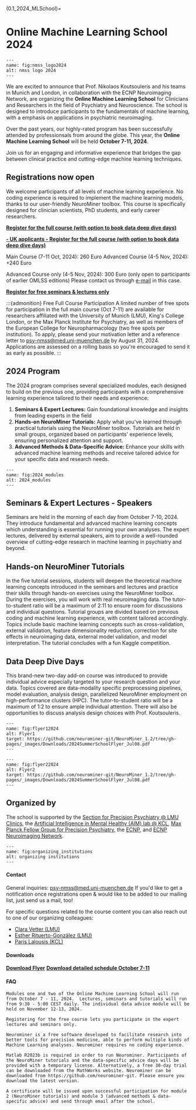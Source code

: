 (0.1_2024_MLSchool)=
# Online Machine Learning School 2024 

```{figure} Images/nmss_logo2024.png
---
name: fig:nmss_logo2024
alt: nmss logo 2024
---
```

We are excited to announce that Prof. Nikolaos Koutsouleris and his teams in Munich and London, in collaboration with the ECNP Neuroimaging Network, are organizing the **Online Machine Learning School** for Clinicians and Researchers in the field of Psychiatry and Neuroscience. The school is designed to introduce  participants to the fundamentals of machine learning, with a emphasis on applications in psychiatric neuroimaging. 

Over the past years, our highly-rated program has been successfully attended by professionsals from around the globe. This year, the **Online Machine Learning School** will be held **October 7-11, 2024**. 

Join us for an engaging and informative experience that bridges the gap between clinical practice and cutting-edge machine learning techniques. 

## Registrations now open  
We welcome participants of all levels of machine learning experience. No coding experience is required to implement the machine learning models, thanks to our user-friendly NeuroMiner toolbox. This course is specifically designed for clinician scientists, PhD students, and early career researchers.

[**Register for the full course (with option to book data deep dive days)**](https://www.eventbrite.de/e/online-machine-learning-school-2024-main-course-tickets-890141666687)

[**- UK applicants  - Register for the full course (with option to book data deep dive days)**](https://eur03.safelinks.protection.outlook.com/?url=https%3A%2F%2Festore.kcl.ac.uk%2Fconferences-and-events%2Facademic-faculties%2Finstitute-of-psychiatry-psychology-neuroscience%2Fdepartment-of-psychosis-studies%2Fonline-machine-learning-school&data=05%7C02%7Cparis.lalousis%40kcl.ac.uk%7C1be92d1e218e404360d208dca24bbf0c%7C8370cf1416f34c16b83c724071654356%7C0%7C0%7C638563693421399114%7CUnknown%7CTWFpbGZsb3d8eyJWIjoiMC4wLjAwMDAiLCJQIjoiV2luMzIiLCJBTiI6Ik1haWwiLCJXVCI6Mn0%3D%7C0%7C%7C%7C&sdata=%2BasKhKK65%2BS12nsm6RPCL9WjXqDjiK8bb0xqsZNxOEw%3D&reserved=0)

Main Course (7-11 Oct, 2024): 260 Euro
Advanced Course (4-5 Nov, 2024): +240 Euro

Advanced Course only (4-5 Nov, 2024): 300 Euro (only open to participants of earlier OMLSS editions) Please contact us through [e-mail](mailto:psy-nmss@med.uni-muenchen.de) in this case. 

[**Register for free seminars & lectures only**](https://www.umfragen-am-klinikum.de/index.php/873673?lang=en)

:::{admonition} Free Full Course Participation
A limited number of free spots for participation in the full main course (Oct 7-11) are available for researchers affiliated with the University of Munich (LMU), King's College London, or the Max Planck Institute for Psychiatry, as well as members of the European College for Neuropharmacology (two free spots per institution). To apply, please send your motivation letter and a reference letter to [psy-nmss@med.uni-muenchen.de](mailto:psy-nmss@med.uni-muenchen.de) by August 31, 2024. Applications are assessed on a rolling basis so you're encouraged to send it as early as possible. 
:::



## 2024 Program

The 2024 program comprises several specialized modules, each designed to build on the previous one, providing participants with a comprehensive learning experience tailored to their needs and experience: 

1. **Seminars & Expert Lectures:** Gain foundational knowledge and insights from leading experts in the field
2. **Hands-on NeuroMiner Tutorials:** Apply what you've learned through practical tutorials using the NeuroMiner toolbox. Tutorials are held in small groups, organized based on participants' experience levels, ensuring personalized attention and support. 
3. **Advanced Methods & Data-Specific Advice:** Enhance your skills with advanced machine learning methods and receive tailored advice for your specific data and research needs.

```{figure} Images/2024_modules.png
---
name: fig:2024_modules
alt: 2024_modules
---
```


## Seminars & Expert Lectures - Speakers
Seminars are held in the morning of each day from October 7-10, 2024. They introduce fundamental and advanced machine learning concepts which understanding is essential for running your own analyses. The expert lectures, delivered by external speakers, aim to provide a well-rounded overview of cutting-edge research in machine learning in psychiatry and beyond. 

<!-- Speakers: ... (TO DO: ADD) -->

## Hands-on NeuroMiner Tutorials
In the five tutorial sessions, students will deepen the theoretical machine learning concepts introduced in the seminars and lectures and practice their skills through hands-on exercises using the NeuroMiner toolbox. During the exercises, you will work with real neuroimaging data. The tutor-to-student ratio will be a maximum of 2:11 to ensure room for discussions and individual questions. Tutorial groups are divided based on previous coding and machine learning experience, with content tailored accordingly. Topics include basic machine learning concepts such as cross-validation, external validation, feature dimensionality reduction, correction for site effects in neuroimaging data, external model validation, and model interpretation. The tutorial concludes with a fun Kaggle competition.

## Data Deep Dive Days
This brand-new two-day add-on course was introduced to provide individual advice especially targeted to your research question and your data. Topics covered are data-modality specific preprocessing pipelines, model evaluation, analysis design, parallelized NeuroMiner employment on high-performance clusters (HPC). The tutor-to-student ratio will be a maximum of 1:2 to ensure ample individual attention. There will also be opportunities to discuss analysis design choices with Prof. Koutsouleris.


<!-- :::{admonition} Asia-Pacific Time 
:class: tip
If you are interested in our program but are unable to attend due to the time difference, there is also a parallel event offered by colleagues at Orygen, Melbourne, Australia. For more information and tickets, visit [Online Machine Learning School - Asia Pacific](0.1_MLSchool_AsiaPacific).
:::
 -->



```{figure} Images/flyer_p1_2024_Jul08.png
---
name: fig:flyer12024
alt: Flyer1
target: https://github.com/neurominer-git/NeuroMiner_1.2/tree/gh-pages/_images/Downloads/2024SummerSchoolFlyer_Jul08.pdf
---
```

```{figure} Images/flyer_p2_2024_Jul08.png
---
name: fig:flyer22024
alt: Flyer2
target: https://github.com/neurominer-git/NeuroMiner_1.2/tree/gh-pages/_images/Downloads/2024SummerSchoolFlyer_Jul08.pdf
---
```

## Organized by
The school is supported by the [Section for Precision Psychiatry @ LMU Clinics](https://www.lmu-klinikum.de/psychiatrie-und-psychotherapie/forschung-research/working-groups/precision-psychiatry/7ef67d79b4ad4804), the [Artificial Intelligence in Mental Healthy (AIM) lab @ KCL](https://www.kcl.ac.uk/research/artificial-intelligence-in-mental-health-aim), [Max Planck Fellow Group for Precision Psychiatry](https://www.psych.mpg.de/2571270/precision-psychiatry), the [ECNP](https://www.ecnp.eu), and [ECNP Neuroimaging Network](https://www.ecnp.eu/research-innovation/networks-thematic-working-groups/list-ecnp-networks/neuroimaging). 
<!-- , along with [University of Melbourne](https://www.unimelb.edu.au/), and [Orygen](https://www.orygen.org.au/). -->


```{figure} Images/organizing_institutions2024.png
---
name: fig:organizing_institutions
alt: organizing institutions
---
```

#### Contact
General inquiries: [psy-nmss@med.uni-muenchen.de](mailto:psy-nmss@med.uni-muenchen.de)
If you'd like to get a notification once registrations open & would like to be added to our mailing list, just send us a mail, too! 

For specific questions related to the course content you can also reach out to one of our organizing colleagues: 
- [Clara Vetter (LMU)](mailto:clara.vetter@med.uni-muenchen.de)
- [Esther Rituerto-González (LMU)](mailto:esther.rituertogonzales@med.uni-muenchen.de)
- [Paris Lalousis (KCL)](mailto:paris.lalousis@kcl.ac.uk)


#### Downloads
[**Download Flyer**](https://github.com/neurominer-git/NeuroMiner_1.2/tree/gh-pages/_images/Downloads/2024SummerSchoolFlyer_Jul08.pdf)
[**Download detailed schedule October 7-11**](https://github.com/neurominer-git/NeuroMiner_1.2/tree/gh-pages/_images/Downloads/MLSS_Schedule_2024_VersionJul05.pdf)
<!--[**Download detailed schedule November 4-5**](https://github.com/neurominer-git/NeuroMiner_1.2/blob/main/docs/Images/Advanced_Days_Schedule_VersionJul05)-->

#### FAQ

```{dropdown} When and how long is the online school?
Modules one and two of the Online Machine Learning School will run from October 7 - 11, 2024.  Lectures, seminars and tutorials will run from 9:30 - 5:00 CEST daily. The individual data advice module will be held on November 12-13, 2024.
```

```{dropdown} What is included in the free course?
Registering for the free course lets you participate in the expert lectures and seminars only. 
```

<!-- ```{dropdown} Are there any differences between the European and Asia-Pacific schools?
The European and Asia-Pacific schools each have their own panel of expert guest speakers from the Machine Learning field. However, regardless of if you are attending the European or Asia-Pacific school, you will have access to ALL lectures and seminars, as these sessions will be recorded and shared.
``` -->


```{dropdown} What is NeuroMiner?
Neurominer is a free software developed to facilitate research into better tools for precision medicine, able to perform multiple kinds of Machine Learning analyses. Neurominer requires no coding experience.
```

```{dropdown} How do I download NeuroMiner?
Matlab R2023b is required in order to run Neurominer. Participants of the NeuroMiner tutorials and the data-specific advice days will be provided with a temporary license. Alternatively, a free 30-day trial can be downloaded from the MathWorks website. Neurominer can be downloaded from https://github.com/neurominer-git. Please ensure you download the latest version.
```

```{dropdown} Will I get a certificate of completion?
A certificate will be issued upon successful participation for module 2 (NeuroMiner tutorials) and module 3 (advanced methods & data-specific advice) and send through email after the school. 
```